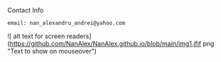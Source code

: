 Contact Info
```
email: nan_alexandru_andrei@yahoo.com
```
![ alt text for screen readers](https://github.com/NanAlex/NanAlex.github.io/blob/main/img1.jfif png "Text to show on mouseover")
